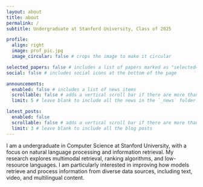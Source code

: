 ```yaml
---
layout: about
title: about
permalink: /
subtitle: Undergraduate at Stanford University, Class of 2025

profile:
  align: right
  image: prof_pic.jpg
  image_circular: false # crops the image to make it circular

selected_papers: false # includes a list of papers marked as "selected={true}"
social: false # includes social icons at the bottom of the page

announcements:
  enabled: false # includes a list of news items
  scrollable: false # adds a vertical scroll bar if there are more than 3 news items
  limit: 5 # leave blank to include all the news in the `_news` folder

latest_posts:
  enabled: false
  scrollable: false # adds a vertical scroll bar if there are more than 3 new posts items
  limit: 3 # leave blank to include all the blog posts
---
```


I am a undergraduate in Computer Science at Stanford University, with a focus on natural language processing and information retrieval. My research explores multimodal retrieval, ranking algorithms, and low-resource languages. I am particularly interested in improving how models retrieve and process information from diverse data sources, including text, video, and multilingual content.